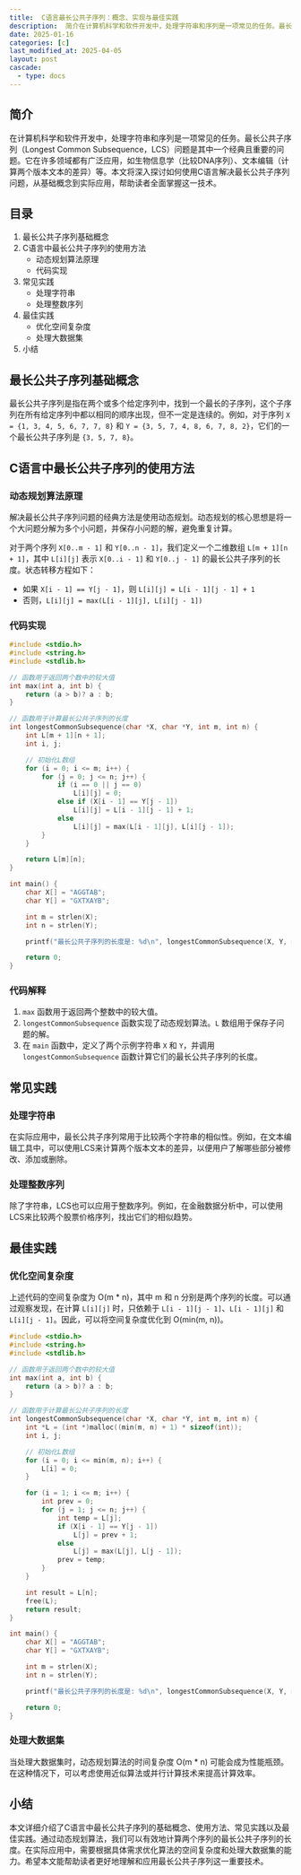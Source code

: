 ```yaml
---
title:  C语言最长公共子序列：概念、实现与最佳实践
description:  简介在计算机科学和软件开发中，处理字符串和序列是一项常见的任务。最长公共子序列（Longest Common Subsequence，LCS）问题是其中一个经典且重要的问题。它在许多领域都有广泛应用，如生物信息学（比较DNA序列）、文本编辑（计算两个版本文本的差异）等。本文将深入探讨如何使用C语言解决最长公共子序列问题，从基础概念到实际应用，帮助读者全面掌握这一技术。
date: 2025-01-16
categories: [c]
last_modified_at: 2025-04-05 
layout: post
cascade:
  - type: docs
---
```



## 简介
在计算机科学和软件开发中，处理字符串和序列是一项常见的任务。最长公共子序列（Longest Common Subsequence，LCS）问题是其中一个经典且重要的问题。它在许多领域都有广泛应用，如生物信息学（比较DNA序列）、文本编辑（计算两个版本文本的差异）等。本文将深入探讨如何使用C语言解决最长公共子序列问题，从基础概念到实际应用，帮助读者全面掌握这一技术。

## 目录
1. 最长公共子序列基础概念
2. C语言中最长公共子序列的使用方法
    - 动态规划算法原理
    - 代码实现
3. 常见实践
    - 处理字符串
    - 处理整数序列
4. 最佳实践
    - 优化空间复杂度
    - 处理大数据集
5. 小结

## 最长公共子序列基础概念
最长公共子序列是指在两个或多个给定序列中，找到一个最长的子序列，这个子序列在所有给定序列中都以相同的顺序出现，但不一定是连续的。例如，对于序列 `X = {1, 3, 4, 5, 6, 7, 7, 8}` 和 `Y = {3, 5, 7, 4, 8, 6, 7, 8, 2}`，它们的一个最长公共子序列是 `{3, 5, 7, 8}`。

## C语言中最长公共子序列的使用方法

### 动态规划算法原理
解决最长公共子序列问题的经典方法是使用动态规划。动态规划的核心思想是将一个大问题分解为多个小问题，并保存小问题的解，避免重复计算。

对于两个序列 `X[0..m - 1]` 和 `Y[0..n - 1]`，我们定义一个二维数组 `L[m + 1][n + 1]`，其中 `L[i][j]` 表示 `X[0..i - 1]` 和 `Y[0..j - 1]` 的最长公共子序列的长度。状态转移方程如下：
- 如果 `X[i - 1] == Y[j - 1]`，则 `L[i][j] = L[i - 1][j - 1] + 1`
- 否则，`L[i][j] = max(L[i - 1][j], L[i][j - 1])`

### 代码实现
```c
#include <stdio.h>
#include <string.h>
#include <stdlib.h>

// 函数用于返回两个数中的较大值
int max(int a, int b) {
    return (a > b)? a : b;
}

// 函数用于计算最长公共子序列的长度
int longestCommonSubsequence(char *X, char *Y, int m, int n) {
    int L[m + 1][n + 1];
    int i, j;

    // 初始化L数组
    for (i = 0; i <= m; i++) {
        for (j = 0; j <= n; j++) {
            if (i == 0 || j == 0)
                L[i][j] = 0;
            else if (X[i - 1] == Y[j - 1])
                L[i][j] = L[i - 1][j - 1] + 1;
            else
                L[i][j] = max(L[i - 1][j], L[i][j - 1]);
        }
    }

    return L[m][n];
}

int main() {
    char X[] = "AGGTAB";
    char Y[] = "GXTXAYB";

    int m = strlen(X);
    int n = strlen(Y);

    printf("最长公共子序列的长度是: %d\n", longestCommonSubsequence(X, Y, m, n));

    return 0;
}
```
### 代码解释
1. `max` 函数用于返回两个整数中的较大值。
2. `longestCommonSubsequence` 函数实现了动态规划算法。`L` 数组用于保存子问题的解。
3. 在 `main` 函数中，定义了两个示例字符串 `X` 和 `Y`，并调用 `longestCommonSubsequence` 函数计算它们的最长公共子序列的长度。

## 常见实践

### 处理字符串
在实际应用中，最长公共子序列常用于比较两个字符串的相似性。例如，在文本编辑工具中，可以使用LCS来计算两个版本文本的差异，以便用户了解哪些部分被修改、添加或删除。

### 处理整数序列
除了字符串，LCS也可以应用于整数序列。例如，在金融数据分析中，可以使用LCS来比较两个股票价格序列，找出它们的相似趋势。

## 最佳实践

### 优化空间复杂度
上述代码的空间复杂度为 O(m * n)，其中 m 和 n 分别是两个序列的长度。可以通过观察发现，在计算 `L[i][j]` 时，只依赖于 `L[i - 1][j - 1]`、`L[i - 1][j]` 和 `L[i][j - 1]`。因此，可以将空间复杂度优化到 O(min(m, n))。

```c
#include <stdio.h>
#include <string.h>
#include <stdlib.h>

// 函数用于返回两个数中的较大值
int max(int a, int b) {
    return (a > b)? a : b;
}

// 函数用于计算最长公共子序列的长度
int longestCommonSubsequence(char *X, char *Y, int m, int n) {
    int *L = (int *)malloc((min(m, n) + 1) * sizeof(int));
    int i, j;

    // 初始化L数组
    for (i = 0; i <= min(m, n); i++) {
        L[i] = 0;
    }

    for (i = 1; i <= m; i++) {
        int prev = 0;
        for (j = 1; j <= n; j++) {
            int temp = L[j];
            if (X[i - 1] == Y[j - 1])
                L[j] = prev + 1;
            else
                L[j] = max(L[j], L[j - 1]);
            prev = temp;
        }
    }

    int result = L[n];
    free(L);
    return result;
}

int main() {
    char X[] = "AGGTAB";
    char Y[] = "GXTXAYB";

    int m = strlen(X);
    int n = strlen(Y);

    printf("最长公共子序列的长度是: %d\n", longestCommonSubsequence(X, Y, m, n));

    return 0;
}
```

### 处理大数据集
当处理大数据集时，动态规划算法的时间复杂度 O(m * n) 可能会成为性能瓶颈。在这种情况下，可以考虑使用近似算法或并行计算技术来提高计算效率。

## 小结
本文详细介绍了C语言中最长公共子序列的基础概念、使用方法、常见实践以及最佳实践。通过动态规划算法，我们可以有效地计算两个序列的最长公共子序列的长度。在实际应用中，需要根据具体需求优化算法的空间复杂度和处理大数据集的能力。希望本文能帮助读者更好地理解和应用最长公共子序列这一重要技术。